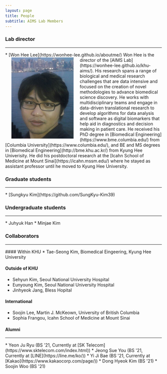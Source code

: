 ```yaml
---
layout: page
title: People
subtitle: AIMS Lab Members
---
```


### Lab director
<hr>
* [Won Hee Lee](https://wonhee-lee.github.io/aboutme/)


<img src="/assets/img/khu_lab_pic.jpg" width="200" height="260" align="left" hspace="20" />
Won Hee is the director of the [AIMS Lab](https://wonhee-lee.github.io/khu-aims/). His research spans a range of biological and medical research challenges that are data intensive and focused on the creation of novel methodologies to advance biomedical science discovery. He works with multidisciplinary teams and engage in data-driven translational research to develop algorithms for data analysis and software as digital biomarkers that help aid in diagnostics and decision making in patient care. He received his PhD degree in [Biomedical Engineering](https://www.bme.columbia.edu/) from [Columbia University](https://www.columbia.edu/), and BE and MS degrees in [Biomedical Engineering](http://bme.khu.ac.kr/) from Kyung Hee Univerisity. He did his postdoctoral research at the [Icahn School of Medicine at Mount Sinai](https://icahn.mssm.edu/) where he stayed as assistant professor until he moved to Kyung Hee University.


### Graduate students
<hr>
<!---
<img src="https://raw.githubusercontent.com/wonhee-lee/wonhee-le.github.io/master/img/sungkyu_kim.jpg" width="200" height="260" align="left" hspace="20" />
-->
* [Sungkyu Kim](https://github.com/SungKyu-Kim39)
 
### Undergraduate students
<hr>
* Juhyuk Han
* Minjae Kim 

### Collaborators
<hr>
#### Within KHU
* Tae-Seong Kim, Biomedical Eingeering, Kyung Hee University

#### Outside of KHU
* Sehyun Kim, Seoul National University Hospital 
* Eunyoung Kim, Seoul National University Hospital 
* Jinhyeok Jang, Bless Hopital

#### International
* Soojin Lee, Martin J. McKeown, University of British Columbia
* Sophia Frangou, Icahn School of Medicine at Mount Sinai

#### Alumni
<hr>
* Yeon Ju Ryu (BS '21, Currently at [SK Telecom](https://www.sktelecom.com/index.html))
* Jeong Sue You (BS '21, Currently at [LINE](https://line.me/ko/))
* Yi Ji Bae (BS '21, Currently at [Kakao](https://www.kakaocorp.com/page/))
* Dong Hyeok Kim (BS '21)
* Soojin Woo (BS '21)
